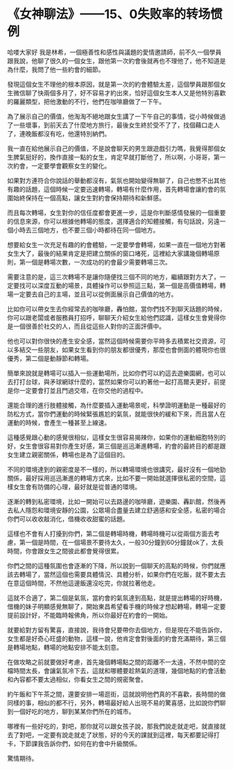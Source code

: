 # 《女神聊法》——15、0失败率的转场惯例

哈喽大家好 我是林希，一個極善性和感性與議題的愛情邀請師，前不久一個學員跟我說，他聊了很久的一個女生，跟他第一次約會後就再也不理他了，他不知道是為什麼，我問了他一些約會的細節。

發現這個女生不理他的根本原因，就是第一次的約會體驗太差，這個學員跟那個女生微信聊了快兩個多月了，好不容易才約出來，恰好這個女生本人又是他特別喜歡的羅麗類型，把他激動的不行，他們在咖啡廳做了一下午。

為了展示自己的價值，他淘淘不絕地跟女生講了一下午自己的事情，從小時候做過了一些壞事，到前天去了什麼地方旅行，最後女生終於受不了了，找個藉口走人了，連晚飯都沒有吃，他還特別納們。

我一直在給他展示自己的價值，不是說會聊天的男生跟遊戲引力嗎，我覺得那個女生脾氣挺好的，換作直接一點的女生，肯定早就打斷他了，所以啊，小哥哥，第一次約會，一定要學會觀察女生的變化。

如果對方連符合你說話的舉動都沒有，氣氛也開始變得無聊了，自己也憋不出其他有趣的話題，這個時候一定要迅速轉場，轉場有什麼作用，首先轉場會讓約會的氛圍始終保持在一個高點，讓女生對約會保持期待和新鮮感。

而且每次轉場，女生對你的信任度都會更進一步，這是你判斷感情發展的一個重要的信息來源，你可以根據他轉場的態度，選擇適合的知體接觸，有句話說，另遠一個小時去三個地方，也不要三個小時都待在同一個地方。

想要給女生一次充足有趣的約會體驗，一定要學會轉場，如果一直在一個地方對著女生大了，最後的結果肯定是把建立關係的窗口堵死，這裡給大家講幾個轉場原則，第一個是轉場次數，一次成功的約會最少需要轉場三次。

需要注意的是，這三次轉場不是讓你隨便找三個不同的地方，繼續跟對方大了，一定要找可以深度互動的場景，具體操作可以參照這三點，第一個是高價值轉場，轉場一定要去自己的主場，並且可以從側面展示自己價值的地方。

比如你可以帶女生去你經常去的咖啡廳，轟怕館，當你們找不到聊天話題的時候，你可以跟老闆或者服務員打招呼，聊聊天介紹女生給他們認識，這樣女生會覺得你是一個很善於社交的人，而且從這些人對你的正面評價中。

他也可以對你很快的產生安全感，當然這個時候需要你平時多去積累社交資源，可以多結交一些朋友，如果女生看到你的朋友都很優秀，那麼也會側面的體現你也很優秀，第二個是動靜節和轉場。

簡單來說就是轉場可以插入一些運動場所，比如你們可以約這去遊樂園網，也可以去打打台球，與矛球網球什麼的，當然如果你可以約著他一起打高爾夫更好，前提是你一定要會打並且門過交塔，在你交他的過程中。

還能合理的進行肢體接觸，為什麼要插入運動場景呢，科學證明運動是一種最好的防松方式，當你們運動的時候緊張尷尬的氣氛，就能很快的緩和下來，而且當人在運動的時候，會產生一種甚至上線速。

這種感覺跟心動的感覺很相似，這樣女生很容易揭辣你，如果你的運動細胞特別的好，女生會很容易對你產生好感，第三個是巡迅漸進轉場，約會的最終目的都是跟女生建立親密關係，轉場也是為了這個目的。

不同的環境達到的親密度是不一樣的，所以轉場環境也很講究，最好沒有一個地勁關係，最好採用巡迅漸進的轉場方式來，比如不要一開始就選擇很私密的空間，這樣女生會有防備的心理，最好就是從普通的環境。

逐漸的轉到私密環境，比如一開始可以去路邊的咖啡廳，遊樂園、轟趴館，然後再去私人隱怨和環境安靜的公園，公眾場合盡量去建立舒適感和安全感，私密的場合你們可以收收敲消化，借機收收甜蜜的話題。

這樣也不會有人打擾到你們，第二個是轉場時機，轉場時機可以從兩個方面去考慮，第一個是時間，在一個場景不要待太久，一般30分鐘到60分鐘就ok了，太長時間，你會跟女生之間彼此都會覺得很累。

你們之間的這種氛圍也會逐漸的下降，所以說到一個聊天的高點的時候，你們就應該去轉場了，當然這個也需要具體情況、具體分析，如果你們在吃飯，就不要太去在意這個時間，不然他這邊飯還沒吃完，你就拉著他走。

這就不合適了，第二個是氣氛，當約會的氣氛達到高點，就是提出轉場的好時機，借機的妹子明顯感覺無聊了，開始東昌希望看手機的時候才想起轉場，轉場一定要提前設計好，不能臨時報佛角，所以你最好在約會的一開始。

就要給對方留有驚喜，直接說，我待會兒要帶你去個地方，但是現在不能告訴你，女生都是好奇心旺盛的動物，這樣一說，他肯定會對後面的約會充滿期待，第三個是轉場地點，轉場的地點安排不能太刻意。

在做攻略之前就要做好考慮，首先幾個轉場點之間的距離不一太遠，不然中間的空檔時間太長，會讓氣氛冷下去，這就和哪體要趁熱氣的道理，幾個地點的約會活動和內容都不要太過相似，你看女生之間的規密聚會。

約午飯和下午茶之間，還要安排一場逛街，這就說明他們真的不喜歡，長時間的做同樣的事，相似的都不行，另外，轉場最好給人出現不易的驚喜感，比如說你們聊到一個好吃的地方，聊到某某你們所在的城市。

哪裡有一些好吃的，對吧，那你就可以跟女孩子說，那我們說走就走吧，就直接就去了對吧，一定要有說走就走了狀態，好的今天的課就到這裡，每天都要記得打卡，下節課我告訴你們，如何在約會中升級關係。

驚情期待。